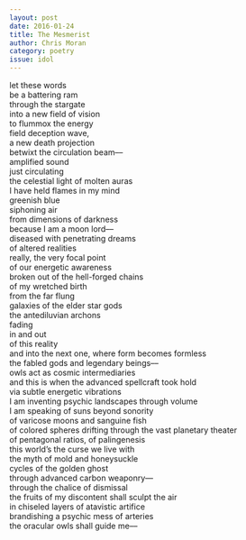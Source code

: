 ```yaml
---
layout: post 
date: 2016-01-24
title: The Mesmerist
author: Chris Moran
category: poetry
issue: idol
---
```

let these words  
be a battering ram  
through the stargate  
into a new field of vision  
to flummox the energy  
field deception wave,  
a new death projection  
betwixt the circulation beam––  
amplified sound  
just circulating  
the celestial light of molten auras  
I have held flames in my mind  
greenish blue  
siphoning air  
from dimensions of darkness  
because I am a moon lord––  
diseased with penetrating dreams  
of altered realities  
really, the very focal point  
of our energetic awareness  
broken out of the hell-forged chains  
of my wretched birth  
from the far flung  
galaxies of the elder star gods  
the antediluvian archons  
fading  
in and out  
of this reality  
and into the next one, where form becomes formless  
the fabled gods and legendary beings––  
owls act as cosmic intermediaries  
and this is when the advanced spellcraft took hold  
via subtle energetic vibrations  
I am inventing psychic landscapes through volume  
I am speaking of suns beyond sonority  
of varicose moons and sanguine fish  
of colored spheres drifting through the vast planetary theater  
of pentagonal ratios, of palingenesis  
this world’s the curse we live with  
the myth of mold and honeysuckle  
cycles of the golden ghost  
through advanced carbon weaponry––  
through the chalice of dismissal  
the fruits of my discontent shall sculpt the air  
in chiseled layers of atavistic artifice  
brandishing a psychic mess of arteries  
the oracular owls shall guide me––